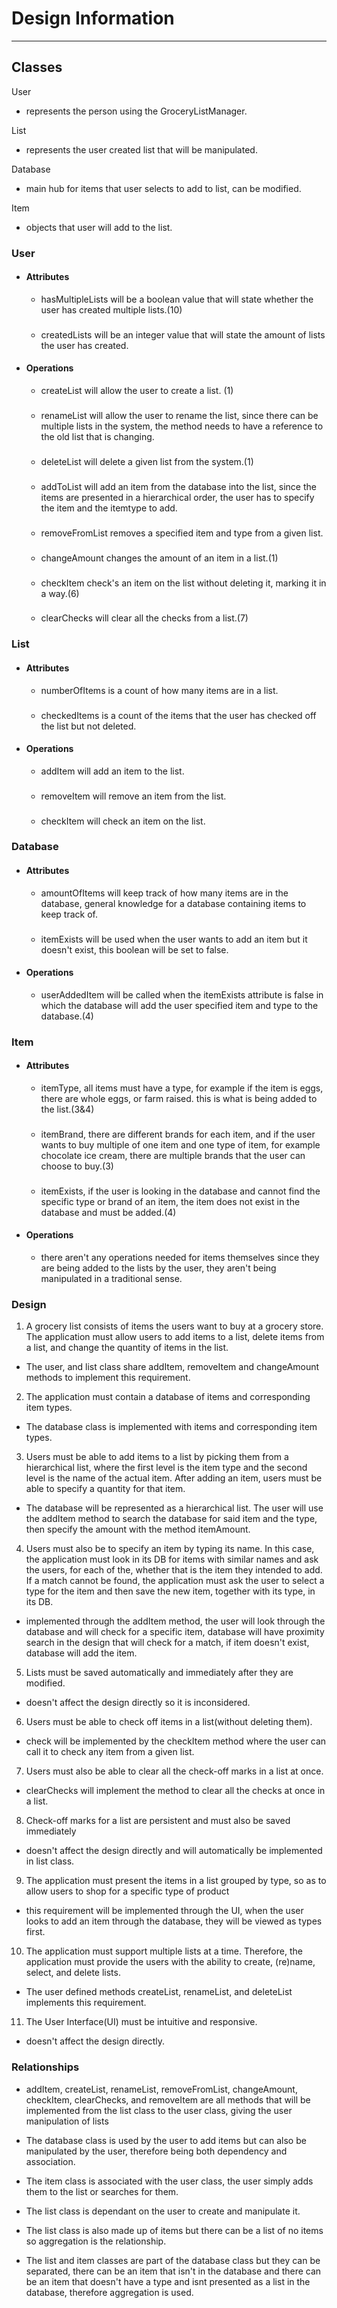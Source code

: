 # Design Information

---

## Classes
User
* represents the person using the GroceryListManager.

List
* represents the user created list that will be manipulated.

Database
* main hub for items that user selects to add to list, can be modified.

Item
* objects that user will add to the list.


### User
- #### Attributes
    * hasMultipleLists will be a boolean value that will state whether the user has created multiple lists.(10)
    ###
    * createdLists will be an integer value that will state the amount of lists the user has created.


- #### Operations
    * createList will allow the user to create a list. (1)
    ###
    * renameList will allow the user to rename the list, since there can be multiple lists in the system, the method needs to have a reference to the old list that is changing.
    ###
    * deleteList will delete a given list from the system.(1)
    ###
    * addToList will add an item from the database into the list, since the items are presented in a hierarchical order, the user has to specify the item and the itemtype to add.
    ###
    * removeFromList removes a specified item and type from a given list.
    ###
    * changeAmount changes the amount of an item in a list.(1)
    ###
    * checkItem check's an item on the list without deleting it, marking it in a way.(6)
    ###
    * clearChecks will clear all the checks from a list.(7)

### List
- #### Attributes
    * numberOfItems is a count of how many items are in a list.
    ###
    * checkedItems is a count of the items that the user has checked off the list but not deleted.

- #### Operations
    * addItem will add an item to the list.
    ###
    * removeItem will remove an item from the list.
    ###
    * checkItem will check an item on the list.

 ### Database
- #### Attributes
    * amountOfItems will keep track of how many items are in the database, general knowledge for a database containing items to keep track of.
    ### 
    * itemExists will be used when the user wants to add an item but it doesn't exist, this boolean will be set to false.

- #### Operations
    * userAddedItem will be called when the itemExists attribute is false in which the database will add the user specified item and type to the database.(4)

### Item
- #### Attributes
    * itemType, all items must have a type, for example if the item is eggs, there are whole eggs, or farm raised. this is what is being added to the list.(3&4)
    ###
    * itemBrand, there are different brands for each item, and if the user wants to buy multiple of one item and one type of item, for example chocolate ice cream, there are multiple brands that the user can choose to buy.(3)
    ###
    * itemExists, if the user is looking in the database and cannot find the specific type or brand of an item, the item does not exist in the database and must be added.(4)

- #### Operations
    * there aren't any operations needed for items themselves since they are being added to the lists by the user, they aren't being manipulated in a traditional sense.

 ### Design
 1) A grocery list consists of items the users want to buy at a grocery store. The application must allow users to add items to a list, delete items from a list, and change the quantity of items in the list.

 - The user, and list class share addItem, removeItem and changeAmount methods to implement this requirement.

 2) The application must contain a database of items and corresponding item types.
 - The database class is implemented with items and corresponding item types.

 3) Users must be able to add items to a list by picking them from a hierarchical list, where the first level is the item type and the second level is the name of the actual item. After adding an item, users must be able to specify a quantity for that item.

 - The database will be represented as a hierarchical list. The user will use the addItem method to search the database for said item and the type, then specify the amount with the method itemAmount.

 4) Users must also be to specify an item by typing its name. In this case, the application must look in its DB for items with similar names and ask the users, for each of the, whether that is the item they intended to add. If a match cannot be found, the application must ask the user to select a type for the item and then save the new item, together with its type, in its DB.

 - implemented through the addItem method, the user will look through the database and will check for a specific item, database will have proximity search in the design that will check for a match, if item doesn't exist, database will add the item.

 5) Lists must be saved automatically and immediately after they are modified. 

 - doesn't affect the design directly so it is inconsidered.

 6) Users must be able to check off items in a list(without deleting them).

 - check will be implemented by the checkItem method where the user can call it to check any item from a given list.

 7) Users must also be able to clear all the check-off marks in a list at once.
 
 - clearChecks will implement the method to clear all the checks at once in a list.

 8) Check-off marks for a list are persistent and must also be saved immediately 

 - doesn't affect the design directly and will automatically be implemented in list class.

 9) The application must present the items in a list grouped by type, so as to allow users to shop for a specific type of product 
 
 - this requirement will be implemented through the UI, when the user looks to add an item through the database, they will be viewed as types first.

 10) The application must support multiple lists at a time. Therefore, the application must provide the users with the ability to create, (re)name, select, and delete lists.

 - The user defined methods createList, renameList, and deleteList implements this requirement.

 11) The User Interface(UI) must be intuitive and responsive.
 
 - doesn't affect the design directly.

### Relationships
- addItem, createList, renameList, removeFromList, changeAmount, checkItem, clearChecks, and removeItem are all methods that will be implemented from the list class to the user class, giving the user manipulation of lists

- The database class is used by the user to add items but can also be manipulated by the user, therefore being both dependency and association.

- The item class is associated with the user class, the user simply adds them to the list or searches for them.

- The list class is dependant on the user to create and manipulate it.

- The list class is also made up of items but there can be a list of no items so aggregation is the relationship.

- The list and item classes are part of the database class but they can be separated, there can be an item that isn't in the database and there can be an item that doesn't have a type and isnt presented as a list in the database, therefore aggregation is used.

